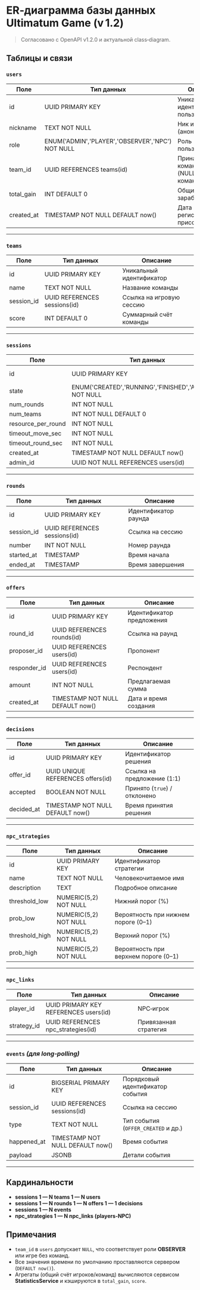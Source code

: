 # ER‑диаграмма базы данных **Ultimatum Game** (v 1.2)

> Согласовано с OpenAPI v1.2.0 и актуальной class‑diagram.

## Таблицы и связи

### `users`
| Поле       | Тип данных                                            | Описание                                   |
|------------|-------------------------------------------------------|--------------------------------------------|
| id         | UUID PRIMARY KEY                                      | Уникальный идентификатор пользователя      |
| nickname   | TEXT NOT NULL                                         | Ник игрока (анонимный)                     |
| role       | ENUM('ADMIN','PLAYER','OBSERVER','NPC') NOT NULL      | Роль пользователя                          |
| team_id    | UUID REFERENCES teams(id)                             | Принадлежность команде (NULL — без команды)|
| total_gain | INT DEFAULT 0                                         | Общий заработок                            |
| created_at | TIMESTAMP NOT NULL DEFAULT now()                      | Дата регистрации/присоединения             |

---

### `teams`
| Поле       | Тип данных                        | Описание                                  |
|------------|-----------------------------------|-------------------------------------------|
| id         | UUID PRIMARY KEY                 | Уникальный идентификатор                  |
| name       | TEXT NOT NULL                    | Название команды                          |
| session_id | UUID REFERENCES sessions(id)     | Ссылка на игровую сессию                  |
| score      | INT DEFAULT 0                    | Суммарный счёт команды                    |

---

### `sessions`
| Поле               | Тип данных                                           | Описание                               |
|--------------------|------------------------------------------------------|----------------------------------------|
| id                 | UUID PRIMARY KEY                                     | Уникальный идентификатор сессии        |
| state              | ENUM('CREATED','RUNNING','FINISHED','ABORTED') NOT NULL | Текущее состояние                      |
| num_rounds         | INT  NOT NULL                                        | Количество раундов                     |
| num_teams          | INT  NOT NULL DEFAULT 0                              | Количество команд                      |
| resource_per_round | INT  NOT NULL                                        | Ресурс (сумма) на раунд                |
| timeout_move_sec   | INT  NOT NULL                                        | Таймаут хода (сек.)                    |
| timeout_round_sec  | INT  NOT NULL                                        | Таймаут раунда (сек.)                  |
| created_at         | TIMESTAMP NOT NULL DEFAULT now()                     | Дата создания                          |
| admin_id           | UUID NOT NULL REFERENCES users(id)                   | Администратор‑создатель                |

---

### `rounds`
| Поле       | Тип данных                        | Описание                   |
|------------|-----------------------------------|----------------------------|
| id         | UUID PRIMARY KEY                 | Идентификатор раунда       |
| session_id | UUID REFERENCES sessions(id)     | Ссылка на сессию           |
| number     | INT NOT NULL                     | Номер раунда               |
| started_at | TIMESTAMP                        | Время начала               |
| ended_at   | TIMESTAMP                        | Время завершения           |

---

### `offers`
| Поле         | Тип данных                            | Описание                         |
|--------------|---------------------------------------|----------------------------------|
| id           | UUID PRIMARY KEY                     | Идентификатор предложения        |
| round_id     | UUID REFERENCES rounds(id)           | Ссылка на раунд                  |
| proposer_id  | UUID REFERENCES users(id)            | Пропонент                        |
| responder_id | UUID REFERENCES users(id)            | Респондент                       |
| amount       | INT  NOT NULL                        | Предлагаемая сумма               |
| created_at   | TIMESTAMP NOT NULL DEFAULT now()     | Дата и время создания            |

---

### `decisions`
| Поле       | Тип данных                        | Описание                         |
|------------|-----------------------------------|----------------------------------|
| id         | UUID PRIMARY KEY                 | Идентификатор решения            |
| offer_id   | UUID UNIQUE REFERENCES offers(id) | Ссылка на предложение (1:1)      |
| accepted   | BOOLEAN NOT NULL                 | Принято (`true`) / отклонено     |
| decided_at | TIMESTAMP NOT NULL DEFAULT now() | Время принятия решения           |

---

### `npc_strategies`
| Поле            | Тип данных            | Описание                                   |
|-----------------|-----------------------|--------------------------------------------|
| id              | UUID PRIMARY KEY     | Идентификатор стратегии                    |
| name            | TEXT NOT NULL        | Человекочитаемое имя                       |
| description     | TEXT                 | Подробное описание                         |
| threshold_low   | NUMERIC(5,2) NOT NULL| Нижний порог (%)                           |
| prob_low        | NUMERIC(5,2) NOT NULL| Вероятность при нижнем пороге (0–1)        |
| threshold_high  | NUMERIC(5,2) NOT NULL| Верхний порог (%)                          |
| prob_high       | NUMERIC(5,2) NOT NULL| Вероятность при верхнем пороге (0–1)       |

---

### `npc_links`
| Поле        | Тип данных                            | Описание                           |
|-------------|---------------------------------------|------------------------------------|
| player_id   | UUID PRIMARY KEY REFERENCES users(id) | NPC‑игрок                          |
| strategy_id | UUID REFERENCES npc_strategies(id)    | Привязанная стратегия              |

---

### `events`  *(для long‑polling)*
| Поле        | Тип данных                        | Описание                                  |
|-------------|-----------------------------------|-------------------------------------------|
| id          | BIGSERIAL PRIMARY KEY            | Порядковый идентификатор события          |
| session_id  | UUID REFERENCES sessions(id)     | Ссылка на сессию                          |
| type        | TEXT NOT NULL                    | Тип события (`OFFER_CREATED` и др.)       |
| happened_at | TIMESTAMP NOT NULL DEFAULT now() | Время события                             |
| payload     | JSONB                            | Детали события                            |

---

## Кардинальности

- **sessions 1 — N teams 1 — N users**
- **sessions 1 — N rounds 1 — N offers 1 — 1 decisions**
- **sessions 1 — N events**
- **npc_strategies 1 — N npc_links (players‑NPC)**

## Примечания

* `team_id` в `users` допускает `NULL`, что соответствует роли **OBSERVER** или игре без команд.
* Все значения времени по умолчанию проставляются сервером (`DEFAULT now()`).
* Агрегаты (общий счёт игроков/команд) вычисляются сервисом **StatisticsService** и кэшируются в `total_gain`, `score`.